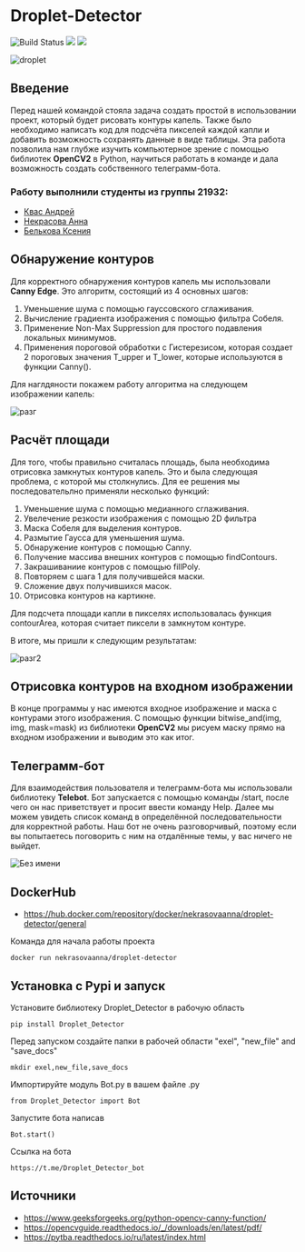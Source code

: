 # Droplet-Detector
![Build Status](https://github.com/kvasik3000/Droplet-Detector/actions/workflows/python-app.yml/badge.svg?branch=main)
<img src = "https://img.shields.io/badge/Code%20Coverage-80%25-success?">
<img src = 'https://img.shields.io/github/contributors/kvasik3000/Droplet-Detector?'>  

![droplet](https://github.com/kvasik3000/Droplet-Detector/assets/124969658/c1928e58-414d-49ef-97dd-20d10441bfd5)


## Введение
Перед нашей командой стояла задача создать простой в использовании проект, который будет рисовать контуры капель. Также было необходимо написать код для подсчёта пикселей каждой капли и добавить возможность сохранять данные в виде таблицы. Эта работа позволила нам глубже изучить компьютерное зрение с помощью библиотек **OpenCV2** в Python, научиться работать в команде и дала возможность создать собственного телеграмм-бота.

### Работу выполнили студенты из группы 21932:

- [Квас Андрей](https://github.com/kvasik3000)
- [Некрасова Анна](https://github.com/NekrasovaAnn)
- [Белькова Ксения](https://github.com/didilovu)

## Обнаружение контуров

Для корректного обнаружения контуров капель мы использовали **Canny Edge**. Это алгоритм, состоящий из 4 основных шагов:

1. Уменьшение шума с помощью гауссовского сглаживания.
2. Вычисление градиента изображения с помощью фильтра Собеля.
3. Применение Non-Max Suppression для простого подавления локальных минимумов.
4. Применения пороговой обработки с Гистерезисом, которая создает 2 пороговых значения T_upper и T_lower, которые используются в функции Canny().

Для наглдяности покажем работу алгоритма на следующем изображении капель:

![разг](https://github.com/kvasik3000/Droplet-Detector/assets/124969658/32e768ae-bb56-4cb3-b32c-61f6f3158c25)


## Расчёт площади

Для того, чтобы правильно считалась площадь, была необходима отрисовка замкнутых контуров капель. Это и была следующая проблема, с которой мы столкнулись. Для ее решения мы последовательлно применяли несколько функций:

1. Уменьшение шума с помощью медианного сглаживания.
2. Увелечение резкости изображения с помощью 2D фильтра
3. Маска Собеля для выделения контуров.
4. Размытие Гаусса для уменьшения шума.
5. Обнаружение контуров с помощью Canny.
6. Получение массива внешних контуров с помощью findContours.
7. Закрашиваниие контуров с помощью fillPoly.
8. Повторяем с шага 1 для получившейся маски.
9. Сложение двух получившихся масок.
10. Отрисовка контуров на картикне.

Для подсчета площади капли в пикселях использовалась функция contourArea, которая считает пиксели в замкнутом контуре.

В итоге, мы пришли к следующим результатам:

![разг2](https://github.com/kvasik3000/Droplet-Detector/assets/124969658/7904d768-380c-4ff6-be3d-87fbaf159be0)


## Отрисовка контуров на входном изображении

В конце программы у нас имеются входное изображение и маска с контурами этого изображения. С помощью функции bitwise_and(img, img, mask=mask) из библиотеки **OpenCV2** мы рисуем маску прямо на входном изображении и выводим это как итог.

## Телеграмм-бот

Для взаимодействия пользователя и телеграмм-бота мы использовали библиотеку **Telebot**. Бот запускается с помощью команды /start, после чего он нас приветствует и просит ввести команду Help. Далее мы можем увидеть список команд в определённой последовательности для корректной работы. Наш бот не очень разговорчивый, поэтому если вы попытаетесь поговорить с ним на отдалённые темы, у вас ничего не выйдет.


![Без имени](https://github.com/kvasik3000/Droplet-Detector/assets/124969658/ff7c0fff-05f0-4ddb-8bc3-4225ed99166e)


## DockerHub 
- https://hub.docker.com/repository/docker/nekrasovaanna/droplet-detector/general

Команда для начала работы проекта
```
docker run nekrasovaanna/droplet-detector
```

## Установка с Pypi и запуск
Установите библиотеку Droplet_Detector в рабочую область
```
pip install Droplet_Detector
```
Перед запуском создайте папки в рабочей области "exel", "new_file" and "save_docs"
```
mkdir exel,new_file,save_docs
```
Импортируйте модуль Bot.py в вашем файле .py
```
from Droplet_Detector import Bot
```
Запустите бота написав 
```
Bot.start()
```
Cсылка на бота 
```
https://t.me/Droplet_Detector_bot
```
## Источники

- https://www.geeksforgeeks.org/python-opencv-canny-function/
- https://opencvguide.readthedocs.io/_/downloads/en/latest/pdf/
- https://pytba.readthedocs.io/ru/latest/index.html
